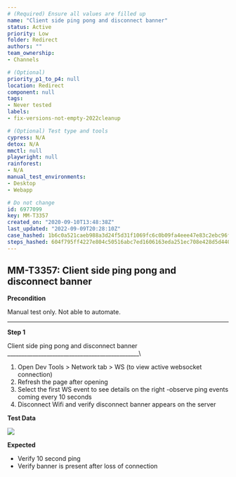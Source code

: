 ```yaml
---
# (Required) Ensure all values are filled up
name: "Client side ping pong and disconnect banner"
status: Active
priority: Low
folder: Redirect
authors: ""
team_ownership: 
- Channels

# (Optional)
priority_p1_to_p4: null
location: Redirect
component: null
tags: 
- Never tested
labels: 
- fix-versions-not-empty-2022cleanup

# (Optional) Test type and tools
cypress: N/A
detox: N/A
mmctl: null
playwright: null
rainforest: 
- N/A
manual_test_environments: 
- Desktop
- Webapp

# Do not change
id: 6977099
key: MM-T3357
created_on: "2020-09-10T13:48:38Z"
last_updated: "2022-09-09T20:28:10Z"
case_hashed: 1b6c0a521caeb988a3d24f5d31f1069fc6c0b09fa4eee47e83c2ebc96f035a9773263087a73f4dca6e8aba21bcddbc19
steps_hashed: 604f795ff4227e804c50516abc7ed1606163eda251ec708e428d5d440550d42d49b84e9dd840cd3fc309b63a78944034
---
```


<!-- (Auto-generated) Based on frontmatter's "key" and "name" -->

## MM-T3357: Client side ping pong and disconnect banner

**Precondition**

Manual test only. Not able to automate.

---

**Step 1**

Client side ping pong and disconnect banner\
\_\_\_\_\_\_\_\_\_\_\_\_\_\_\_\_\_\_\_\_\_\_\_\_\_\_\_\_\_\_\_\_\_\_\_\_\_\_\_\_\_\_\_\_\_\_\_\\

1. Open Dev Tools > Network tab > WS (to view active websocket connection)
2. Refresh the page after opening
3. Select the first WS event to see details on the right -observe ping events coming every 10 seconds
4. Disconnect Wifi and verify disconnect banner appears on the server

**Test Data**

![](https://smartbear-tm4j-prod-us-west-2-attachment-rich-text.s3.us-west-2.amazonaws.com/embedded-f3277290f945470c4add5d21ef3dc7ca7b74388fc7152bfb6b99ae58c66a95a8-1599744025970-Screen+Shot+2020-09-10+at+8.46.48+AM.png)

**Expected**

- Verify 10 second ping
- Verify banner is present after loss of connection
